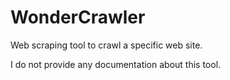 # WonderCrawler

Web scraping tool to crawl a specific web site.

I do not provide any documentation about this tool.
